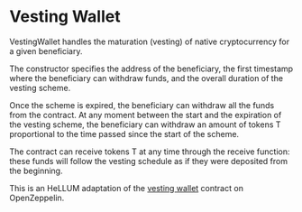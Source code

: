 # Vesting Wallet

VestingWallet handles the maturation (vesting) of native cryptocurrency for a given beneficiary.

The constructor specifies the address of the beneficiary, the first timestamp where the beneficiary 
can withdraw funds, and the overall duration of the vesting scheme. 

Once the scheme is expired, the beneficiary can withdraw all the funds from the contract. 
At any moment between the start and the expiration of the vesting scheme, the beneficiary can withdraw 
an amount of tokens T proportional to the time passed since the start of the scheme. 

The contract can receive tokens T at any time through the receive function: these funds will follow 
the vesting schedule as if they were deposited from the beginning.

This is an HeLLUM adaptation of the [vesting wallet](https://docs.openzeppelin.com/contracts/5.x/api/finance#VestingWallet) contract on OpenZeppelin. 